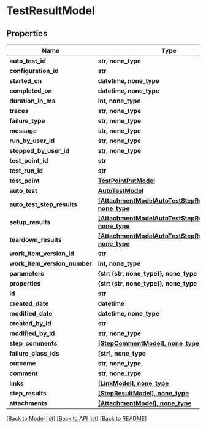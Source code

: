 # TestResultModel


## Properties
Name | Type | Description | Notes
------------ | ------------- | ------------- | -------------
**auto_test_id** | **str, none_type** |  | [optional] 
**configuration_id** | **str** |  | [optional] 
**started_on** | **datetime, none_type** |  | [optional] 
**completed_on** | **datetime, none_type** |  | [optional] 
**duration_in_ms** | **int, none_type** |  | [optional] 
**traces** | **str, none_type** |  | [optional] 
**failure_type** | **str, none_type** |  | [optional] 
**message** | **str, none_type** |  | [optional] 
**run_by_user_id** | **str, none_type** |  | [optional] 
**stopped_by_user_id** | **str, none_type** |  | [optional] 
**test_point_id** | **str** |  | [optional] 
**test_run_id** | **str** |  | [optional] 
**test_point** | [**TestPointPutModel**](TestPointPutModel.md) |  | [optional] 
**auto_test** | [**AutoTestModel**](AutoTestModel.md) |  | [optional] 
**auto_test_step_results** | [**[AttachmentModelAutoTestStepResultsModel], none_type**](AttachmentModelAutoTestStepResultsModel.md) |  | [optional] 
**setup_results** | [**[AttachmentModelAutoTestStepResultsModel], none_type**](AttachmentModelAutoTestStepResultsModel.md) |  | [optional] 
**teardown_results** | [**[AttachmentModelAutoTestStepResultsModel], none_type**](AttachmentModelAutoTestStepResultsModel.md) |  | [optional] 
**work_item_version_id** | **str** |  | [optional] 
**work_item_version_number** | **int, none_type** |  | [optional] 
**parameters** | **{str: (str, none_type)}, none_type** |  | [optional] 
**properties** | **{str: (str, none_type)}, none_type** |  | [optional] 
**id** | **str** |  | [optional] 
**created_date** | **datetime** |  | [optional] 
**modified_date** | **datetime, none_type** |  | [optional] 
**created_by_id** | **str** |  | [optional] 
**modified_by_id** | **str, none_type** |  | [optional] 
**step_comments** | [**[StepCommentModel], none_type**](StepCommentModel.md) |  | [optional] 
**failure_class_ids** | **[str], none_type** |  | [optional] 
**outcome** | **str, none_type** |  | [optional] 
**comment** | **str, none_type** |  | [optional] 
**links** | [**[LinkModel], none_type**](LinkModel.md) |  | [optional] 
**step_results** | [**[StepResultModel], none_type**](StepResultModel.md) |  | [optional] 
**attachments** | [**[AttachmentModel], none_type**](AttachmentModel.md) |  | [optional] 

[[Back to Model list]](../README.md#documentation-for-models) [[Back to API list]](../README.md#documentation-for-api-endpoints) [[Back to README]](../README.md)


